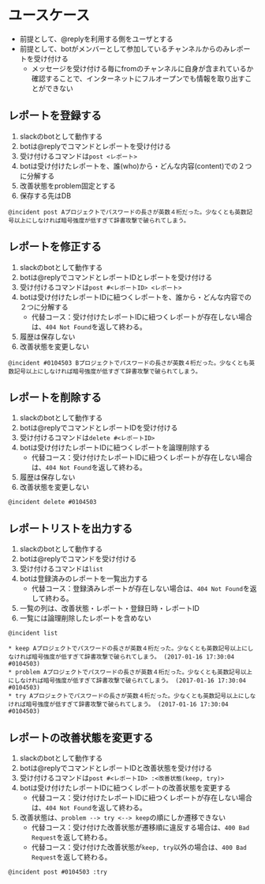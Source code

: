 # ユースケース

- 前提として、@replyを利用する側をユーザとする
- 前提として、botがメンバーとして参加しているチャンネルからのみレポートを受け付ける
	- メッセージを受け付ける毎にfromのチャンネルに自身が含まれているか確認することで、インターネットにフルオープンでも情報を取り出すことができない

## レポートを登録する

1. slackのbotとして動作する
1. botは@replyでコマンドとレポートを受け付ける
1. 受け付けるコマンドは`post <レポート>`
1. botは受け付けたレポートを、誰(who)から・どんな内容(content)での２つに分解する
1. 改善状態をproblem固定とする
1. 保存する先はDB

```
@incident post Aプロジェクトでパスワードの長さが英数４桁だった。少なくとも英数記号以上にしなければ暗号強度が低すぎて辞書攻撃で破られてしまう。
```

## レポートを修正する

1. slackのbotとして動作する
1. botは@replyでコマンドとレポートIDとレポートを受け付ける
1. 受け付けるコマンドは`post #<レポートID> <レポート>`
1. botは受け付けたレポートIDに紐つくレポートを、誰から・どんな内容での２つに分解する
	- 代替コース：受け付けたレポートIDに紐つくレポートが存在しない場合は、`404 Not Found`を返して終わる。
1. 履歴は保存しない
1. 改善状態を変更しない

```
@incident #0104503 Bプロジェクトでパスワードの長さが英数４桁だった。少なくとも英数記号以上にしなければ暗号強度が低すぎて辞書攻撃で破られてしまう。
```

## レポートを削除する

1. slackのbotとして動作する
1. botは@replyでコマンドとレポートIDを受け付ける
1. 受け付けるコマンドは`delete #<レポートID>`
1. botは受け付けたレポートIDに紐つくレポートを論理削除する
	- 代替コース：受け付けたレポートIDに紐つくレポートが存在しない場合は、`404 Not Found`を返して終わる。
1. 履歴は保存しない
1. 改善状態を変更しない

```
@incident delete #0104503
```

## レポートリストを出力する

1. slackのbotとして動作する
1. botは@replyでコマンドを受け付ける
1. 受け付けるコマンドは`list`
1. botは登録済みのレポートを一覧出力する
	- 代替コース：登録済みレポートが存在しない場合は、`404 Not Found`を返して終わる。
1. 一覧の列は、改善状態・レポート・登録日時・レポートID
1. 一覧には論理削除したレポートを含めない

```
@incident list

* keep Aプロジェクトでパスワードの長さが英数４桁だった。少なくとも英数記号以上にしなければ暗号強度が低すぎて辞書攻撃で破られてしまう。 (2017-01-16 17:30:04 #0104503)
* problem Aプロジェクトでパスワードの長さが英数４桁だった。少なくとも英数記号以上にしなければ暗号強度が低すぎて辞書攻撃で破られてしまう。 (2017-01-16 17:30:04 #0104503)
* try Aプロジェクトでパスワードの長さが英数４桁だった。少なくとも英数記号以上にしなければ暗号強度が低すぎて辞書攻撃で破られてしまう。 (2017-01-16 17:30:04 #0104503)
```

## レポートの改善状態を変更する

1. slackのbotとして動作する
1. botは@replyでコマンドとレポートIDと改善状態を受け付ける
1. 受け付けるコマンドは`post #<レポートID> :<改善状態(keep, try)>`
1. botは受け付けたレポートIDに紐つくレポートの改善状態を変更する
	- 代替コース：受け付けたレポートIDに紐つくレポートが存在しない場合は、`404 Not Found`を返して終わる。
1. 改善状態は、`problem --> try <--> keep`の順にしか遷移できない
	- 代替コース：受け付けた改善状態が遷移順に違反する場合は、`400 Bad Request`を返して終わる。
	- 代替コース：受け付けた改善状態が`keep, try`以外の場合は、`400 Bad Request`を返して終わる。

```
@incident post #0104503 :try
```
